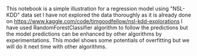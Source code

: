 This notebook is a simple illustration for a regression model using "NSL-KDD" data set
 I have not explored the data thoroughly as it is already done on https://www.kaggle.com/code/timgoodfellow/nsl-kdd-explorations
 I have used RandomForestClassifier algorithm to follow the predictions but the model predictions can be enhanced by other algorithms by experimentations.
 This model shows some potentials of overfitting but we will do it next time with other algorithms.
